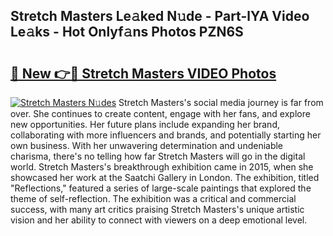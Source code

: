 ## Stretch Masters Le𝚊ked N𝚞de - Part-lYA Video Le𝚊ks - Hot Onlyf𝚊ns Photos PZN6S

# <h2><a href="http://ab28228.deff.icu/?id=Stretch+Masters">🔗 New 👉🔴 Stretch Masters VIDEO Photos</a></h2>

[![Stretch Masters N𝚞des](https://i.imgur.com/rIISA9y.gif)](http://ab28228.deff.icu/?id=Stretch+Masters)
Stretch Masters's social media journey is far from over. She continues to create content, engage with her fans, and explore new opportunities. Her future plans include expanding her brand, collaborating with more influencers and brands, and potentially starting her own business. With her unwavering determination and undeniable charisma, there's no telling how far Stretch Masters will go in the digital world. Stretch Masters's breakthrough exhibition came in 2015, when she showcased her work at the Saatchi Gallery in London. The exhibition, titled "Reflections," featured a series of large-scale paintings that explored the theme of self-reflection. The exhibition was a critical and commercial success, with many art critics praising Stretch Masters's unique artistic vision and her ability to connect with viewers on a deep emotional level.
